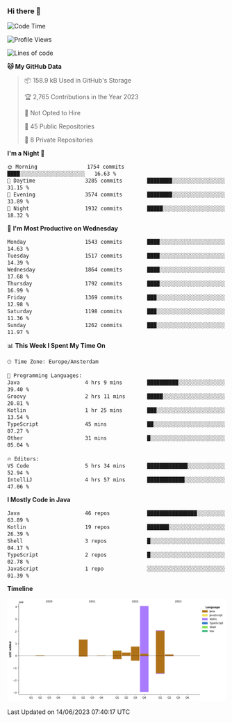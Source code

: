 ### Hi there 👋


<!--START_SECTION:waka-->
![Code Time](http://img.shields.io/badge/Code%20Time-3%2C246%20hrs%206%20mins-blue)

![Profile Views](http://img.shields.io/badge/Profile%20Views-30-blue)

![Lines of code](https://img.shields.io/badge/From%20Hello%20World%20I%27ve%20Written-9.0%20million%20lines%20of%20code-blue)

**🐱 My GitHub Data** 

> 📦 158.9 kB Used in GitHub's Storage 
 > 
> 🏆 2,765 Contributions in the Year 2023
 > 
> 🚫 Not Opted to Hire
 > 
> 📜 45 Public Repositories 
 > 
> 🔑 8 Private Repositories 
 > 
**I'm a Night 🦉** 

```text
🌞 Morning                1754 commits        ████░░░░░░░░░░░░░░░░░░░░░   16.63 % 
🌆 Daytime                3285 commits        ████████░░░░░░░░░░░░░░░░░   31.15 % 
🌃 Evening                3574 commits        ████████░░░░░░░░░░░░░░░░░   33.89 % 
🌙 Night                  1932 commits        █████░░░░░░░░░░░░░░░░░░░░   18.32 % 
```
📅 **I'm Most Productive on Wednesday** 

```text
Monday                   1543 commits        ████░░░░░░░░░░░░░░░░░░░░░   14.63 % 
Tuesday                  1517 commits        ████░░░░░░░░░░░░░░░░░░░░░   14.39 % 
Wednesday                1864 commits        ████░░░░░░░░░░░░░░░░░░░░░   17.68 % 
Thursday                 1792 commits        ████░░░░░░░░░░░░░░░░░░░░░   16.99 % 
Friday                   1369 commits        ███░░░░░░░░░░░░░░░░░░░░░░   12.98 % 
Saturday                 1198 commits        ███░░░░░░░░░░░░░░░░░░░░░░   11.36 % 
Sunday                   1262 commits        ███░░░░░░░░░░░░░░░░░░░░░░   11.97 % 
```


📊 **This Week I Spent My Time On** 

```text
🕑︎ Time Zone: Europe/Amsterdam

💬 Programming Languages: 
Java                     4 hrs 9 mins        ██████████░░░░░░░░░░░░░░░   39.40 % 
Groovy                   2 hrs 11 mins       █████░░░░░░░░░░░░░░░░░░░░   20.81 % 
Kotlin                   1 hr 25 mins        ███░░░░░░░░░░░░░░░░░░░░░░   13.54 % 
TypeScript               45 mins             ██░░░░░░░░░░░░░░░░░░░░░░░   07.27 % 
Other                    31 mins             █░░░░░░░░░░░░░░░░░░░░░░░░   05.04 % 

🔥 Editors: 
VS Code                  5 hrs 34 mins       █████████████░░░░░░░░░░░░   52.94 % 
IntelliJ                 4 hrs 57 mins       ████████████░░░░░░░░░░░░░   47.06 % 
```

**I Mostly Code in Java** 

```text
Java                     46 repos            ████████████████░░░░░░░░░   63.89 % 
Kotlin                   19 repos            ███████░░░░░░░░░░░░░░░░░░   26.39 % 
Shell                    3 repos             █░░░░░░░░░░░░░░░░░░░░░░░░   04.17 % 
TypeScript               2 repos             █░░░░░░░░░░░░░░░░░░░░░░░░   02.78 % 
JavaScript               1 repo              ░░░░░░░░░░░░░░░░░░░░░░░░░   01.39 % 
```



**Timeline**

![Lines of Code chart](https://raw.githubusercontent.com/powercasgamer/powercasgamer/master/assets/bar_graph.png)


 Last Updated on 14/06/2023 07:40:17 UTC
<!--END_SECTION:waka-->
